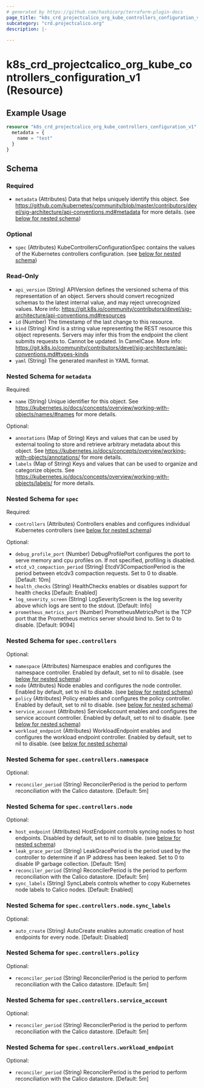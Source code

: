 ```yaml
---
# generated by https://github.com/hashicorp/terraform-plugin-docs
page_title: "k8s_crd_projectcalico_org_kube_controllers_configuration_v1 Resource - terraform-provider-k8s"
subcategory: "crd.projectcalico.org"
description: |-
  
---
```


# k8s_crd_projectcalico_org_kube_controllers_configuration_v1 (Resource)



## Example Usage

```terraform
resource "k8s_crd_projectcalico_org_kube_controllers_configuration_v1" "minimal" {
  metadata = {
    name = "test"
  }
}
```

<!-- schema generated by tfplugindocs -->
## Schema

### Required

- `metadata` (Attributes) Data that helps uniquely identify this object. See https://github.com/kubernetes/community/blob/master/contributors/devel/sig-architecture/api-conventions.md#metadata for more details. (see [below for nested schema](#nestedatt--metadata))

### Optional

- `spec` (Attributes) KubeControllersConfigurationSpec contains the values of the Kubernetes controllers configuration. (see [below for nested schema](#nestedatt--spec))

### Read-Only

- `api_version` (String) APIVersion defines the versioned schema of this representation of an object. Servers should convert recognized schemas to the latest internal value, and may reject unrecognized values. More info: https://git.k8s.io/community/contributors/devel/sig-architecture/api-conventions.md#resources
- `id` (Number) The timestamp of the last change to this resource.
- `kind` (String) Kind is a string value representing the REST resource this object represents. Servers may infer this from the endpoint the client submits requests to. Cannot be updated. In CamelCase. More info: https://git.k8s.io/community/contributors/devel/sig-architecture/api-conventions.md#types-kinds
- `yaml` (String) The generated manifest in YAML format.

<a id="nestedatt--metadata"></a>
### Nested Schema for `metadata`

Required:

- `name` (String) Unique identifier for this object. See https://kubernetes.io/docs/concepts/overview/working-with-objects/names/#names for more details.

Optional:

- `annotations` (Map of String) Keys and values that can be used by external tooling to store and retrieve arbitrary metadata about this object. See https://kubernetes.io/docs/concepts/overview/working-with-objects/annotations/ for more details.
- `labels` (Map of String) Keys and values that can be used to organize and categorize objects. See https://kubernetes.io/docs/concepts/overview/working-with-objects/labels/ for more details.


<a id="nestedatt--spec"></a>
### Nested Schema for `spec`

Required:

- `controllers` (Attributes) Controllers enables and configures individual Kubernetes controllers (see [below for nested schema](#nestedatt--spec--controllers))

Optional:

- `debug_profile_port` (Number) DebugProfilePort configures the port to serve memory and cpu profiles on. If not specified, profiling is disabled.
- `etcd_v3_compaction_period` (String) EtcdV3CompactionPeriod is the period between etcdv3 compaction requests. Set to 0 to disable. [Default: 10m]
- `health_checks` (String) HealthChecks enables or disables support for health checks [Default: Enabled]
- `log_severity_screen` (String) LogSeverityScreen is the log severity above which logs are sent to the stdout. [Default: Info]
- `prometheus_metrics_port` (Number) PrometheusMetricsPort is the TCP port that the Prometheus metrics server should bind to. Set to 0 to disable. [Default: 9094]

<a id="nestedatt--spec--controllers"></a>
### Nested Schema for `spec.controllers`

Optional:

- `namespace` (Attributes) Namespace enables and configures the namespace controller. Enabled by default, set to nil to disable. (see [below for nested schema](#nestedatt--spec--controllers--namespace))
- `node` (Attributes) Node enables and configures the node controller. Enabled by default, set to nil to disable. (see [below for nested schema](#nestedatt--spec--controllers--node))
- `policy` (Attributes) Policy enables and configures the policy controller. Enabled by default, set to nil to disable. (see [below for nested schema](#nestedatt--spec--controllers--policy))
- `service_account` (Attributes) ServiceAccount enables and configures the service account controller. Enabled by default, set to nil to disable. (see [below for nested schema](#nestedatt--spec--controllers--service_account))
- `workload_endpoint` (Attributes) WorkloadEndpoint enables and configures the workload endpoint controller. Enabled by default, set to nil to disable. (see [below for nested schema](#nestedatt--spec--controllers--workload_endpoint))

<a id="nestedatt--spec--controllers--namespace"></a>
### Nested Schema for `spec.controllers.namespace`

Optional:

- `reconciler_period` (String) ReconcilerPeriod is the period to perform reconciliation with the Calico datastore. [Default: 5m]


<a id="nestedatt--spec--controllers--node"></a>
### Nested Schema for `spec.controllers.node`

Optional:

- `host_endpoint` (Attributes) HostEndpoint controls syncing nodes to host endpoints. Disabled by default, set to nil to disable. (see [below for nested schema](#nestedatt--spec--controllers--node--host_endpoint))
- `leak_grace_period` (String) LeakGracePeriod is the period used by the controller to determine if an IP address has been leaked. Set to 0 to disable IP garbage collection. [Default: 15m]
- `reconciler_period` (String) ReconcilerPeriod is the period to perform reconciliation with the Calico datastore. [Default: 5m]
- `sync_labels` (String) SyncLabels controls whether to copy Kubernetes node labels to Calico nodes. [Default: Enabled]

<a id="nestedatt--spec--controllers--node--host_endpoint"></a>
### Nested Schema for `spec.controllers.node.sync_labels`

Optional:

- `auto_create` (String) AutoCreate enables automatic creation of host endpoints for every node. [Default: Disabled]



<a id="nestedatt--spec--controllers--policy"></a>
### Nested Schema for `spec.controllers.policy`

Optional:

- `reconciler_period` (String) ReconcilerPeriod is the period to perform reconciliation with the Calico datastore. [Default: 5m]


<a id="nestedatt--spec--controllers--service_account"></a>
### Nested Schema for `spec.controllers.service_account`

Optional:

- `reconciler_period` (String) ReconcilerPeriod is the period to perform reconciliation with the Calico datastore. [Default: 5m]


<a id="nestedatt--spec--controllers--workload_endpoint"></a>
### Nested Schema for `spec.controllers.workload_endpoint`

Optional:

- `reconciler_period` (String) ReconcilerPeriod is the period to perform reconciliation with the Calico datastore. [Default: 5m]



